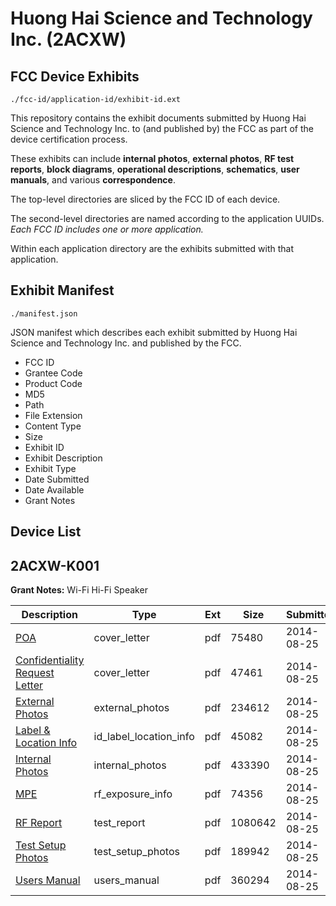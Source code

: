 # Huong Hai Science and Technology Inc. (2ACXW)
## FCC Device Exhibits

```
./fcc-id/application-id/exhibit-id.ext
```

This repository contains the exhibit documents submitted by Huong Hai Science and Technology Inc. to (and published by) the FCC as part of the device certification process.

These exhibits can include **internal photos**, **external photos**, **RF test reports**, **block diagrams**, **operational descriptions**, **schematics**, **user manuals**, and various **correspondence**.

The top-level directories are sliced by the FCC ID of each device.

The second-level directories are named according to the application UUIDs. *Each FCC ID includes one or more application.*

Within each application directory are the exhibits submitted with that application. 

## Exhibit Manifest

```
./manifest.json
```

JSON manifest which describes each exhibit submitted by Huong Hai Science and Technology Inc. and published by the FCC.

- FCC ID
- Grantee Code
- Product Code
- MD5
- Path
- File Extension
- Content Type
- Size
- Exhibit ID
- Exhibit Description
- Exhibit Type
- Date Submitted
- Date Available
- Grant Notes

## Device List
## 2ACXW-K001
**Grant Notes:** Wi-Fi Hi-Fi Speaker

| Description | Type | Ext | Size | Submitted | Available |
| ----------- | ---- | --- | ---- | --------- | --------- |
| [POA](2ACXW-K001/272d7beb2a86bda8a7360a24a0d33daa/2368908.pdf) | cover_letter | pdf | 75480 | 2014-08-25 | 2014-08-26 |
| [Confidentiality Request Letter](2ACXW-K001/272d7beb2a86bda8a7360a24a0d33daa/2368909.pdf) | cover_letter | pdf | 47461 | 2014-08-25 | 2014-08-26 |
| [External Photos](2ACXW-K001/272d7beb2a86bda8a7360a24a0d33daa/2368913.pdf) | external_photos | pdf | 234612 | 2014-08-25 | 2014-08-26 |
| [Label & Location Info](2ACXW-K001/272d7beb2a86bda8a7360a24a0d33daa/2368915.pdf) | id_label_location_info | pdf | 45082 | 2014-08-25 | 2014-08-26 |
| [Internal Photos](2ACXW-K001/272d7beb2a86bda8a7360a24a0d33daa/2368914.pdf) | internal_photos | pdf | 433390 | 2014-08-25 | 2014-08-26 |
| [MPE](2ACXW-K001/272d7beb2a86bda8a7360a24a0d33daa/2368919.pdf) | rf_exposure_info | pdf | 74356 | 2014-08-25 | 2014-08-26 |
| [RF Report](2ACXW-K001/272d7beb2a86bda8a7360a24a0d33daa/2368917.pdf) | test_report | pdf | 1080642 | 2014-08-25 | 2014-08-26 |
| [Test Setup Photos](2ACXW-K001/272d7beb2a86bda8a7360a24a0d33daa/2368918.pdf) | test_setup_photos | pdf | 189942 | 2014-08-25 | 2014-08-26 |
| [Users Manual](2ACXW-K001/272d7beb2a86bda8a7360a24a0d33daa/2368916.pdf) | users_manual | pdf | 360294 | 2014-08-25 | 2014-08-26 |
